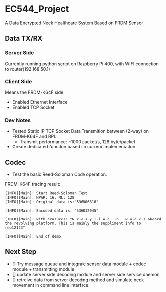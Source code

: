 # EC544_Project
A Data Encrypted Neck Healthcare System Based on FRDM Sensor

## Data TX/RX 

### Server Side
Currently running python script on Raspberry Pi 400, with WIFI connection to router(192.168.50.1)

### Client Side
Means the FRDM-K64F side
- Enabled Ethernet Interface
- Enabled TCP Socket

### Dev Notes
- Tested Static IP TCP Socket Data Transmition between (2-way) on FRDM-K64F and RPI. 
  - Transmit performance: ~1000 packet/s, 128 byte/packet
- Create dedicated function based on current implementation. 

## Codec
- Test the basic Reed-Soloman Code operation. 
  
FRDM-K64F tracing result:
```plaintext
[INFO][Main]: Start Reed-Soloman Test
[INFO][Main]: NPAR: 16, ML: 128
[INFO][Main]: Original data is:"536806816"

[INFO][Main]: Encoded data is: "536812045"

[INFO][Main]: with erasures: "N~r~o~s~y~I~l~a~e~ ~h~ ~w~n~d~c~s aboard the revolving platform. This is mainly the suppliment info to rep12123"

[INFO][Main]: End of demo
```

## Next Step
- [] Try message queue and integrate sensor data module + codec module + transmitting module 
- [] update server side decoding module and server side service daemon
- [] retreive data from server decoding method and simulate neck movement in command line interface.
